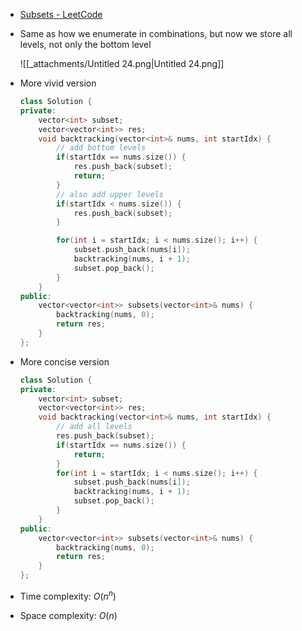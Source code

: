 - [Subsets - LeetCode](https://leetcode.com/problems/subsets/description/)
- Same as how we enumerate in combinations, but now we store all levels, not only the bottom level
    
    ![[_attachments/Untitled 24.png|Untitled 24.png]]
    
- More vivid version
    
    ```C++
    class Solution {
    private:
        vector<int> subset;
        vector<vector<int>> res;
        void backtracking(vector<int>& nums, int startIdx) {
            // add bottom levels
            if(startIdx == nums.size()) {
                res.push_back(subset);
                return;
            }
            // also add upper levels
            if(startIdx < nums.size()) {
                res.push_back(subset);
            }
    
            for(int i = startIdx; i < nums.size(); i++) {
                subset.push_back(nums[i]);
                backtracking(nums, i + 1);
                subset.pop_back();
            }
        }
    public:
        vector<vector<int>> subsets(vector<int>& nums) {
            backtracking(nums, 0);
            return res;
        }
    };
    ```
    
- More concise version
    
    ```C++
    class Solution {
    private:
        vector<int> subset;
        vector<vector<int>> res;
        void backtracking(vector<int>& nums, int startIdx) {
            // add all levels
            res.push_back(subset);
            if(startIdx == nums.size()) {
                return;
            }
            for(int i = startIdx; i < nums.size(); i++) {
                subset.push_back(nums[i]);
                backtracking(nums, i + 1);
                subset.pop_back();
            }
        }
    public:
        vector<vector<int>> subsets(vector<int>& nums) {
            backtracking(nums, 0);
            return res;
        }
    };
    ```
    
- Time complexity: $O(n^n)$﻿
- Space complexity: $O(n)$